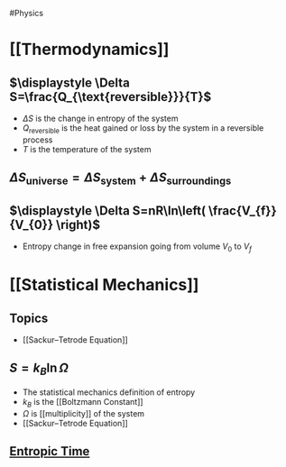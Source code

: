 #Physics 
# [[Thermodynamics]]
## $\displaystyle \Delta S=\frac{Q_{\text{reversible}}}{T}$
* $\displaystyle \Delta S$ is the change in entropy of the system
* $\displaystyle Q_{\text{reversible}}$ is the heat gained or loss by the system in a reversible process
* $\displaystyle T$ is the temperature of the system
## $\displaystyle \Delta S_{\text{universe}}=\Delta S_{\text{system}}+\Delta S_{\text{surroundings}}$
## $\displaystyle \Delta S=nR\ln\left( \frac{V_{f}}{V_{0}} \right)$
* Entropy change in free expansion going from volume $\displaystyle V_{0}$ to $\displaystyle V_{f}$
# [[Statistical Mechanics]]
## Topics
* [[Sackur–Tetrode Equation]]
## $\displaystyle S=k_{B}\ln \Omega$
* The statistical mechanics definition of entropy
* $\displaystyle k_{B}$ is the [[Boltzmann Constant]]
* $\displaystyle \Omega$ is [[multiplicity]] of the system
* [[Sackur–Tetrode Equation]]
## [Entropic Time](https://www.youtube.com/watch?v=i6rVHr6OwjI)
